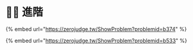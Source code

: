 # 🐱‍🏍 進階

{% embed url="https://zerojudge.tw/ShowProblem?problemid=b374" %}

{% embed url="https://zerojudge.tw/ShowProblem?problemid=b533" %}



